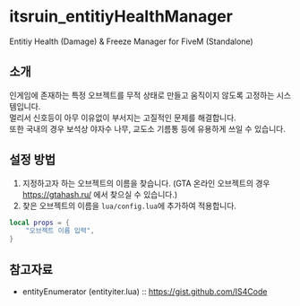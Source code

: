 # itsruin_entitiyHealthManager
Entitiy Health (Damage) & Freeze Manager for FiveM (Standalone)

## 소개
인게임에 존재하는 특정 오브젝트를 무적 상태로 만들고 움직이지 않도록 고정하는 시스템입니다.<br/>
멀리서 신호등이 아무 이유없이 부서지는 고질적인 문제를 해결합니다.<br/>
또한 국내의 경우 보석상 야자수 나무, 교도소 기름통 등에 유용하게 쓰일 수 있습니다.

## 설정 방법
1. 지정하고자 하는 오브젝트의 이름을 찾습니다. (GTA 온라인 오브젝트의 경우 https://gtahash.ru/ 에서 찾으실 수 있습니다.)
2. 찾은 오브젝트의 이름을 `lua/config.lua`에 추가하여 적용합니다.

```lua
local props = {
	"오브젝트 이름 입력",
}
```

## 참고자료
- entityEnumerator (entityiter.lua) :: https://gist.github.com/IS4Code